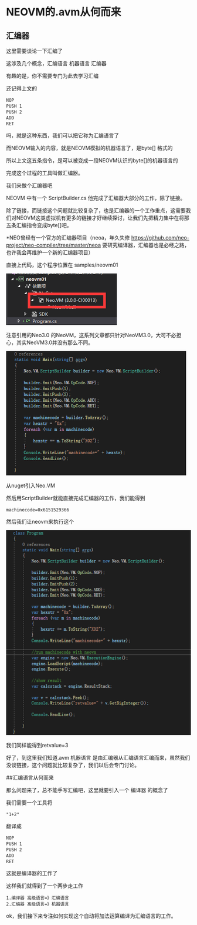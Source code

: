 # NEOVM的.avm从何而来

## 汇编器
这里需要谈论一下汇编了

这涉及几个概念，汇编语言 机器语言 汇编器

有趣的是，你不需要专门为此去学习汇编

还记得上文的
```
NOP
PUSH 1
PUSH 2
ADD
RET
```
吗，就是这种东西，我们可以把它称为汇编语言了

而NEOVM输入的内容，就是NEOVM模拟的机器语言了，是byte[] 格式的

所以上文这五条指令，是可以被变成一段NEOVM认识的byte[]的机器语言的

完成这个过程的工具叫做汇编器。

我们来做个汇编器吧

NEOVM 中有一个 ScriptBuilder.cs 他完成了汇编器大部分的工作，除了链接。

除了链接，而链接这个问题就比较复杂了，也是汇编器的一个工作重点，这需要我们对NEOVM这类虚拟机有更多的链接才好继续探讨，让我们先把精力集中在将那五条汇编指令变成byte[]吧。

*NEO曾经有一个官方的汇编器项目（neoa，年久失修
https://github.com/neo-project/neo-compiler/tree/master/neoa
要研究编译器，汇编器也是必经之路，也许我会再维护一个新的汇编器项目）


直接上代码，这个程序位置在 samples/neovm01

![](scriptbuilder02.png)

注意引用的Neo3.0 的NeoVM，这系列文章都只针对NeoVM3.0，大可不必担心，其实NeoVM3.0并没有那么不同。

![](scriptbuilder01.png)

从nuget引入Neo.VM

然后用ScriptBuilder就能直接完成汇编器的工作，我们能得到
```
machinecode=0x6151529366
```

然后我们让neovm来执行这个

![](scriptbuilder03.png)

我们同样能得到retvalue=3

好了，到这里我们知道.avm 机器语言 是由汇编器从汇编语言汇编而来，虽然我们没谈链接，这个问题就比较复杂了，我们以后会专门讨论。

##汇编语言从何而来

那么问题来了，总不能手写汇编吧，这里就要引入一个 编译器 的概念了

我们需要一个工具将
```
"1+2"
```
翻译成
```
NOP
PUSH 1
PUSH 2
ADD
RET
```

这就是编译器的工作了

这样我们就得到了一个两步走工作

    1.编译器 高级语言=》汇编语言
    2.汇编器 高级语言=》机器语言

ok，我们接下来专注如何实现这个自动将加法运算编译为汇编语言的工作。


